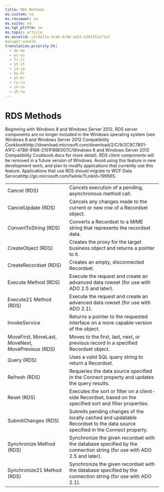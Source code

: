 ```yaml
---
title: RDS Methods
ms.custom: na
ms.reviewer: na
ms.suite: na
ms.tgt_pltfrm: na
ms.topic: article
ms.assetid: c2c6af1a-3c44-4c9d-ad33-b381552c71af
manager:sonalm
translation.priority.ht: 
  - de-de
  - es-es
  - fr-fr
  - it-it
  - ja-jp
  - ko-kr
  - pt-br
  - ru-ru
  - zh-cn
  - zh-tw
---
```

# RDS Methods
<?xml version="1.0" encoding="utf-8"?>
<developerOrientationDocument xmlns="http://ddue.schemas.microsoft.com/authoring/2003/5" xmlns:xlink="http://www.w3.org/1999/xlink" xmlns:xsi="http://www.w3.org/2001/XMLSchema-instance" xsi:schemaLocation="http://ddue.schemas.microsoft.com/authoring/2003/5 http://dduestorage.blob.core.windows.net/ddueschema/developer.xsd">
  <introduction>
    <alert class="important">
      <para>Beginning with Windows 8 and Windows Server 2012, RDS server components are no longer included in the Windows operating system (see Windows 8 and <externalLink><linkText>Windows Server 2012 Compatibility Cookbook</linkText><linkUri>http://download.microsoft.com/download/2/C/9/2C9C7B01-A1FC-47B6-9166-2151FB6E007C/Windows 8 and Windows Server 2012 Compatibility Cookbook.docx</linkUri></externalLink> for more detail). RDS client components will be removed in a future version of Windows. Avoid using this feature in new development work, and plan to modify applications that currently use this feature. Applications that use RDS should migrate to <externalLink><linkText>WCF Data Service</linkText><linkUri>http://go.microsoft.com/fwlink/?LinkId=199565</linkUri></externalLink>.</para>
    </alert>
    <table xmlns:caps="http://schemas.microsoft.com/build/caps/2013/11">
      <tbody>
        <tr>
          <TD>
            <para>             <legacyLink xlink:href="560b5b3d-fba9-4275-8920-9c3e186134f7">Cancel (RDS)</legacyLink>           </para>
          </TD>
          <TD>
            <para>Cancels execution of a pending, asynchronous method call.</para>
          </TD>
        </tr>
        <tr>
          <TD>
            <para>             <legacyLink xlink:href="76d8a6e9-bc6c-4ea0-8e7a-2bae5ed06650">CancelUpdate (RDS)</legacyLink>           </para>
          </TD>
          <TD>
            <para>Cancels any changes made to the current or new row of a <legacyBold>Recordset</legacyBold> object.</para>
          </TD>
        </tr>
        <tr>
          <TD>
            <para>             <legacyLink xlink:href="b3f36bc8-6f69-49b0-83cd-2ccd3afebfbe">ConvertToString (RDS)</legacyLink>           </para>
          </TD>
          <TD>
            <para>Converts a <legacyBold>Recordset</legacyBold> to a MIME string that represents the recordset data.</para>
          </TD>
        </tr>
        <tr>
          <TD>
            <para>             <legacyLink xlink:href="dec96be6-0b31-4953-9c9a-e962b5afcd18">CreateObject (RDS)</legacyLink>           </para>
          </TD>
          <TD>
            <para>Creates the proxy for the target business object and returns a pointer to it.</para>
          </TD>
        </tr>
        <tr>
          <TD>
            <para>             <legacyLink xlink:href="6840b1e5-c04d-4d3e-9dcc-42128c83492f">CreateRecordset (RDS)</legacyLink>           </para>
          </TD>
          <TD>
            <para>Creates an empty, disconnected <legacyBold>Recordset</legacyBold>.</para>
          </TD>
        </tr>
        <tr>
          <TD>
            <para>             <legacyLink xlink:href="2d9c30e9-ab5b-4920-91b8-48454c2fb5d8">Execute Method (RDS)</legacyLink>           </para>
          </TD>
          <TD>
            <para>Execute the request and create an advanced data rowset (for use with ADO 2.5 and later).</para>
          </TD>
        </tr>
        <tr>
          <TD>
            <para>             <legacyLink xlink:href="9f131c8d-1497-416d-8209-abb481c38f7b">Execute21 Method (RDS)</legacyLink>           </para>
          </TD>
          <TD>
            <para>Execute the request and create an advanced data rowset (for use with ADO 2.1).</para>
          </TD>
        </tr>
        <tr>
          <TD>
            <para>
              <link xlink:href="ad45c676-ec7e-4a3a-9a6b-a54f75eb3012">InvokeService</link>
            </para>
          </TD>
          <TD>
            <para>Returns a pointer to the requested interface on a more capable version of the object.</para>
          </TD>
        </tr>
        <tr>
          <TD>
            <para>             <legacyLink xlink:href="45c80bb5-136f-4204-9df2-78740fa55574">MoveFirst, MoveLast, MoveNext, MovePrevious (RDS)</legacyLink>           </para>
          </TD>
          <TD>
            <para>Moves to the first, last, next, or previous record in a specified <legacyBold>Recordset</legacyBold> object.</para>
          </TD>
        </tr>
        <tr>
          <TD>
            <para>             <legacyLink xlink:href="20f2480f-3758-405d-a379-05a0dce74796">Query (RDS)</legacyLink>           </para>
          </TD>
          <TD>
            <para>Uses a valid SQL query string to return a <legacyBold>Recordset</legacyBold>.</para>
          </TD>
        </tr>
        <tr>
          <TD>
            <para>             <legacyLink xlink:href="c90a8050-0ff4-4c83-9925-261f2f2ccfe9">Refresh (RDS)</legacyLink>           </para>
          </TD>
          <TD>
            <para>Requeries the data source specified in the <legacyBold>Connect</legacyBold> property and updates the query results.</para>
          </TD>
        </tr>
        <tr>
          <TD>
            <para>             <legacyLink xlink:href="3957197a-f543-4d6b-9e11-67a77c2063b7">Reset (RDS)</legacyLink>           </para>
          </TD>
          <TD>
            <para>Executes the sort or filter on a client-side <legacyBold>Recordset</legacyBold>, based on the specified sort and filter properties.</para>
          </TD>
        </tr>
        <tr>
          <TD>
            <para>             <legacyLink xlink:href="250062a4-13c4-4bed-807d-8b9ad81536d4">SubmitChanges (RDS)</legacyLink>           </para>
          </TD>
          <TD>
            <para>Submits pending changes of the locally cached and updatable <legacyBold>Recordset</legacyBold> to the data source specified in the <legacyBold>Connect</legacyBold> property.</para>
          </TD>
        </tr>
        <tr>
          <TD>
            <para>             <legacyLink xlink:href="7af42866-7db2-4174-8251-388a2cf741f2">Synchronize Method (RDS)</legacyLink>           </para>
          </TD>
          <TD>
            <para>Synchronize the given recordset with the database specified by the connection string (for use with ADO 2.5 and later).</para>
          </TD>
        </tr>
        <tr>
          <TD>
            <para>             <legacyLink xlink:href="6b35f136-9d9a-4bdd-8144-67decfd3c4e9">Synchronize21 Method (RDS)</legacyLink>           </para>
          </TD>
          <TD>
            <para>Synchronize the given recordset with the database specified by the connection string (for use with ADO 2.1).</para>
          </TD>
        </tr>
      </tbody>
    </table>
  </introduction>
  <relatedTopics />
</developerOrientationDocument>